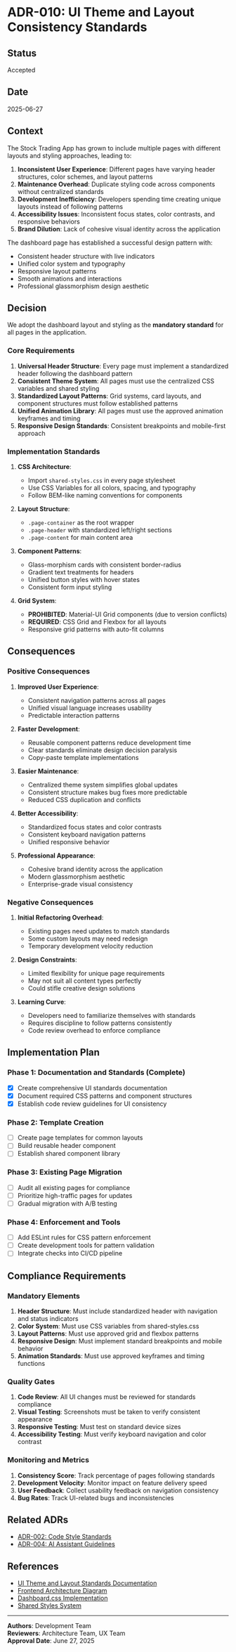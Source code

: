# ADR-010: UI Theme and Layout Consistency Standards

## Status

Accepted

## Date

2025-06-27

## Context

The Stock Trading App has grown to include multiple pages with different layouts and styling approaches, leading to:

1. **Inconsistent User Experience**: Different pages have varying header structures, color schemes, and layout patterns
2. **Maintenance Overhead**: Duplicate styling code across components without centralized standards
3. **Development Inefficiency**: Developers spending time creating unique layouts instead of following patterns
4. **Accessibility Issues**: Inconsistent focus states, color contrasts, and responsive behaviors
5. **Brand Dilution**: Lack of cohesive visual identity across the application

The dashboard page has established a successful design pattern with:

- Consistent header structure with live indicators
- Unified color system and typography
- Responsive layout patterns
- Smooth animations and interactions
- Professional glassmorphism design aesthetic

## Decision

We adopt the dashboard layout and styling as the **mandatory standard** for all pages in the application.

### Core Requirements

1. **Universal Header Structure**: Every page must implement a standardized header following the dashboard pattern
2. **Consistent Theme System**: All pages must use the centralized CSS variables and shared styling
3. **Standardized Layout Patterns**: Grid systems, card layouts, and component structures must follow established patterns
4. **Unified Animation Library**: All pages must use the approved animation keyframes and timing
5. **Responsive Design Standards**: Consistent breakpoints and mobile-first approach

### Implementation Standards

1. **CSS Architecture**:
   - Import `shared-styles.css` in every page stylesheet
   - Use CSS Variables for all colors, spacing, and typography
   - Follow BEM-like naming conventions for components

2. **Layout Structure**:
   - `.page-container` as the root wrapper
   - `.page-header` with standardized left/right sections
   - `.page-content` for main content area

3. **Component Patterns**:
   - Glass-morphism cards with consistent border-radius
   - Gradient text treatments for headers
   - Unified button styles with hover states
   - Consistent form input styling

4. **Grid System**:
   - **PROHIBITED**: Material-UI Grid components (due to version conflicts)
   - **REQUIRED**: CSS Grid and Flexbox for all layouts
   - Responsive grid patterns with auto-fit columns

## Consequences

### Positive Consequences

1. **Improved User Experience**:
   - Consistent navigation patterns across all pages
   - Unified visual language increases usability
   - Predictable interaction patterns

2. **Faster Development**:
   - Reusable component patterns reduce development time
   - Clear standards eliminate design decision paralysis
   - Copy-paste template implementations

3. **Easier Maintenance**:
   - Centralized theme system simplifies global updates
   - Consistent structure makes bug fixes more predictable
   - Reduced CSS duplication and conflicts

4. **Better Accessibility**:
   - Standardized focus states and color contrasts
   - Consistent keyboard navigation patterns
   - Unified responsive behavior

5. **Professional Appearance**:
   - Cohesive brand identity across the application
   - Modern glassmorphism aesthetic
   - Enterprise-grade visual consistency

### Negative Consequences

1. **Initial Refactoring Overhead**:
   - Existing pages need updates to match standards
   - Some custom layouts may need redesign
   - Temporary development velocity reduction

2. **Design Constraints**:
   - Limited flexibility for unique page requirements
   - May not suit all content types perfectly
   - Could stifle creative design solutions

3. **Learning Curve**:
   - Developers need to familiarize themselves with standards
   - Requires discipline to follow patterns consistently
   - Code review overhead to enforce compliance

## Implementation Plan

### Phase 1: Documentation and Standards (Complete)

- [x] Create comprehensive UI standards documentation
- [x] Document required CSS patterns and component structures
- [x] Establish code review guidelines for UI consistency

### Phase 2: Template Creation

- [ ] Create page templates for common layouts
- [ ] Build reusable header component
- [ ] Establish shared component library

### Phase 3: Existing Page Migration

- [ ] Audit all existing pages for compliance
- [ ] Prioritize high-traffic pages for updates
- [ ] Gradual migration with A/B testing

### Phase 4: Enforcement and Tools

- [ ] Add ESLint rules for CSS pattern enforcement
- [ ] Create development tools for pattern validation
- [ ] Integrate checks into CI/CD pipeline

## Compliance Requirements

### Mandatory Elements

1. **Header Structure**: Must include standardized header with navigation and status indicators
2. **Color System**: Must use CSS variables from shared-styles.css
3. **Layout Patterns**: Must use approved grid and flexbox patterns
4. **Responsive Design**: Must implement standard breakpoints and mobile behavior
5. **Animation Standards**: Must use approved keyframes and timing functions

### Quality Gates

1. **Code Review**: All UI changes must be reviewed for standards compliance
2. **Visual Testing**: Screenshots must be taken to verify consistent appearance
3. **Responsive Testing**: Must test on standard device sizes
4. **Accessibility Testing**: Must verify keyboard navigation and color contrast

### Monitoring and Metrics

1. **Consistency Score**: Track percentage of pages following standards
2. **Development Velocity**: Monitor impact on feature delivery speed
3. **User Feedback**: Collect usability feedback on navigation consistency
4. **Bug Rates**: Track UI-related bugs and inconsistencies

## Related ADRs

- [ADR-002: Code Style Standards](./002-code-style-standards.md)
- [ADR-004: AI Assistant Guidelines](./004-ai-assistant-guidelines.md)

## References

- [UI Theme and Layout Standards Documentation](../UI-THEME-LAYOUT-STANDARDS.md)
- [Frontend Architecture Diagram](../FRONTEND-ARCHITECTURE-DIAGRAM.md)
- [Dashboard.css Implementation](../../frontend/src/components/Dashboard.css)
- [Shared Styles System](../../frontend/src/shared-styles.css)

---

**Authors**: Development Team  
**Reviewers**: Architecture Team, UX Team  
**Approval Date**: June 27, 2025
